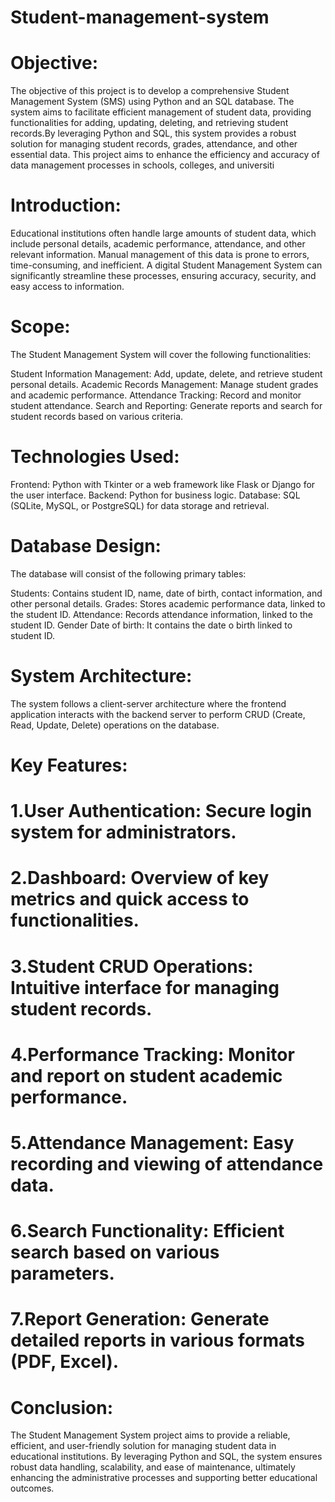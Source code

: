# Student-management-system
# Objective:
The objective of this project is to develop a comprehensive Student Management System (SMS) using Python and an SQL database. The system aims to facilitate efficient management of student data, providing functionalities for adding, updating, deleting, and retrieving student records.By leveraging Python and SQL, this system provides a robust solution for managing student records, grades, attendance, and other essential data. This project aims to enhance the efficiency and accuracy of data management processes in schools, colleges, and universiti

# Introduction:
Educational institutions often handle large amounts of student data, which include personal details, academic performance, attendance, and other relevant information. Manual management of this data is prone to errors, time-consuming, and inefficient. A digital Student Management System can significantly streamline these processes, ensuring accuracy, security, and easy access to information.

# Scope:
The Student Management System will cover the following functionalities:

Student Information Management: Add, update, delete, and retrieve student personal details.
Academic Records Management: Manage student grades and academic performance.
Attendance Tracking: Record and monitor student attendance.
Search and Reporting: Generate reports and search for student records based on various criteria.

# Technologies Used:
Frontend: Python with Tkinter or a web framework like Flask or Django for the user interface.
Backend: Python for business logic.
Database: SQL (SQLite, MySQL, or PostgreSQL) for data storage and retrieval.

# Database Design:
The database will consist of the following primary tables:

Students: Contains student ID, name, date of birth, contact information, and other personal details.
Grades: Stores academic performance data, linked to the student ID.
Attendance: Records attendance information, linked to the student ID.
Gender
Date of birth: It contains the date o birth linked to student ID.

# System Architecture:
The system follows a client-server architecture where the frontend application interacts with the backend server to perform CRUD (Create, Read, Update, Delete) operations on the database.

# Key Features:

# 1.User Authentication: Secure login system for administrators.
# 2.Dashboard: Overview of key metrics and quick access to functionalities.
# 3.Student CRUD Operations: Intuitive interface for managing student records.
# 4.Performance Tracking: Monitor and report on student academic performance.
# 5.Attendance Management: Easy recording and viewing of attendance data.
# 6.Search Functionality: Efficient search based on various parameters.
# 7.Report Generation: Generate detailed reports in various formats (PDF, Excel).

# Conclusion:
The Student Management System project aims to provide a reliable, efficient, and user-friendly solution for managing student data in educational institutions. By leveraging Python and SQL, the system ensures robust data handling, scalability, and ease of maintenance, ultimately enhancing the administrative processes and supporting better educational outcomes.
